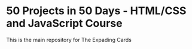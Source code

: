 # 50 Projects in 50 Days - HTML/CSS and JavaScript Course
This is the main repository for The Expading Cards
